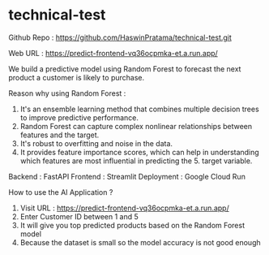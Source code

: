 # technical-test

Github Repo : https://github.com/HaswinPratama/technical-test.git

Web URL : https://predict-frontend-vq36ocpmka-et.a.run.app/

We build a predictive model using Random Forest to forecast the next product a customer is likely to purchase.

Reason why using Random Forest :
1. It's an ensemble learning method that combines multiple decision trees to improve predictive performance.
2. Random Forest can capture complex nonlinear relationships between features and the target.
3. It's robust to overfitting and noise in the data.
4. It provides feature importance scores, which can help in understanding which features are most influential in predicting the 5. target variable.

Backend : FastAPI 
Frontend : Streamlit
Deployment : Google Cloud Run

How to use the AI Application ?
1. Visit URL : https://predict-frontend-vq36ocpmka-et.a.run.app/
2. Enter Customer ID between 1 and 5
3. It will give you top predicted products based on the Random Forest model
4. Because the dataset is small so the model accuracy is not good enough